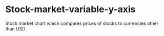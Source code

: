 # Stock-market-variable-y-axis

Stock market chart which compares prices of stocks to currencies other than USD. 

